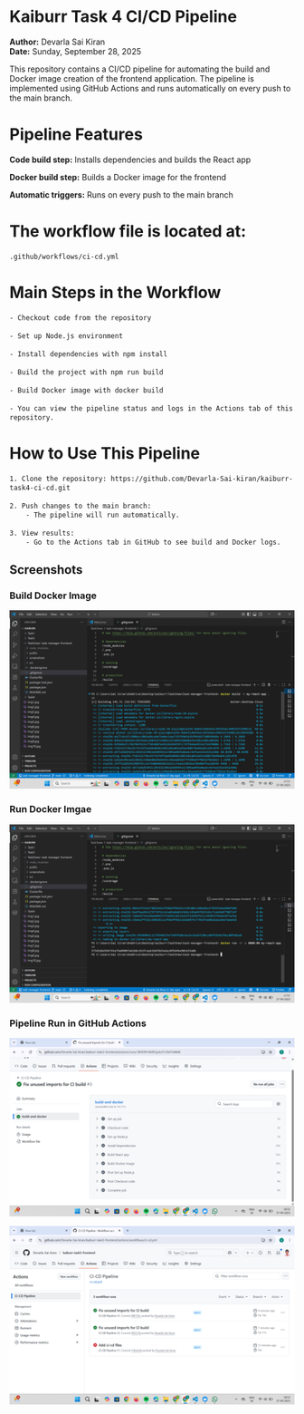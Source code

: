 # Kaiburr Task 4 CI/CD Pipeline

**Author:** Devarla Sai Kiran  
**Date:** Sunday, September 28, 2025

This repository contains a CI/CD pipeline for automating the build and Docker image creation of the frontend application. The pipeline is implemented using GitHub Actions and runs automatically on every push to the main branch.

# Pipeline Features

**Code build step:** Installs dependencies and builds the React app

**Docker build step:** Builds a Docker image for the frontend

**Automatic triggers:** Runs on every push to the main branch

# The workflow file is located at:
    .github/workflows/ci-cd.yml

# Main Steps in the Workflow
    - Checkout code from the repository

    - Set up Node.js environment

    - Install dependencies with npm install

    - Build the project with npm run build

    - Build Docker image with docker build

    - You can view the pipeline status and logs in the Actions tab of this repository.

# How to Use This Pipeline
    1. Clone the repository: https://github.com/Devarla-Sai-kiran/kaiburr-task4-ci-cd.git
        
    2. Push changes to the main branch:
        - The pipeline will run automatically.
        
    3. View results:
        - Go to the Actions tab in GitHub to see build and Docker logs.

## Screenshots

### Build Docker Image
![Docker build](screenshots/build_image.png)

### Run Docker Imgae
![Run Image](screenshots/run_image.png)

### Pipeline Run in GitHub Actions
![Pipeline 1](screenshots/pipeline_run_1.png)

![Pipeline 2](screenshots/pipeline_run_2.png)

